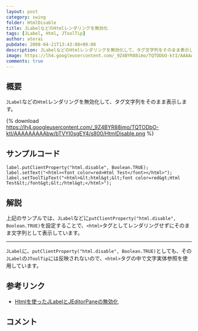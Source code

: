 ```yaml
---
layout: post
category: swing
folder: HtmlDisable
title: JLabelなどのHtmlレンダリングを無効化
tags: [JLabel, Html, JToolTip]
author: aterai
pubdate: 2008-04-21T13:43:08+09:00
description: JLabelなどのHtmlレンダリングを無効化して、タグ文字列をそのまま表示します。
image: https://lh4.googleusercontent.com/_9Z4BYR88imo/TQTODbO-ktI/AAAAAAAAAbw/bTVYI0sgEY4/s800/HtmlDisable.png
comments: true
---
```

## 概要
`JLabel`などの`Html`レンダリングを無効化して、タグ文字列をそのまま表示します。

{% download https://lh4.googleusercontent.com/_9Z4BYR88imo/TQTODbO-ktI/AAAAAAAAAbw/bTVYI0sgEY4/s800/HtmlDisable.png %}

## サンプルコード
<pre class="prettyprint"><code>label.putClientProperty("html.disable", Boolean.TRUE);
label.setText("&lt;html&gt;&lt;font color=red&gt;Html Test&lt;/font&gt;&lt;/html&gt;");
label.setToolTipText("&lt;html&gt;&amp;lt;html&amp;gt;&amp;lt;font color=red&amp;gt;Html Test&amp;lt;/font&amp;gt;&amp;lt;/html&amp;gt;&lt;/html&gt;");
</code></pre>

## 解説
上記のサンプルでは、`JLabel`などに`putClientProperty("html.disable", Boolean.TRUE)`を設定することで、`<html>`タグとしてレンダリングせずにそのまま文字列として表示しています。

- - - -
`JLabel`に、`putClientProperty("html.disable", Boolean.TRUE)`としても、その `JLabel`の`JToolTip`には反映されないので、`<html>`タグの中で文字実体参照を使用しています。

## 参考リンク
- [Htmlを使ったJLabelとJEditorPaneの無効化](https://ateraimemo.com/Swing/DisabledHtmlLabel.html)

<!-- dummy comment line for breaking list -->

## コメント
